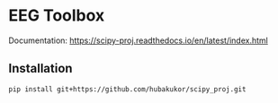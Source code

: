 # EEG Toolbox

Documentation: https://scipy-proj.readthedocs.io/en/latest/index.html

## Installation

```bash
pip install git+https://github.com/hubakukor/scipy_proj.git

